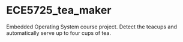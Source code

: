 # ECE5725_tea_maker
Embedded Operating System course project. Detect the teacups and automatically serve up to four cups of tea. 
